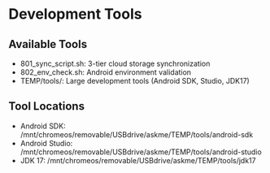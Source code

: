 # Development Tools

## Available Tools
- 801_sync_script.sh: 3-tier cloud storage synchronization
- 802_env_check.sh: Android environment validation
- TEMP/tools/: Large development tools (Android SDK, Studio, JDK17)

## Tool Locations
- Android SDK: /mnt/chromeos/removable/USBdrive/askme/TEMP/tools/android-sdk  
- Android Studio: /mnt/chromeos/removable/USBdrive/askme/TEMP/tools/android-studio
- JDK 17: /mnt/chromeos/removable/USBdrive/askme/TEMP/tools/jdk17
